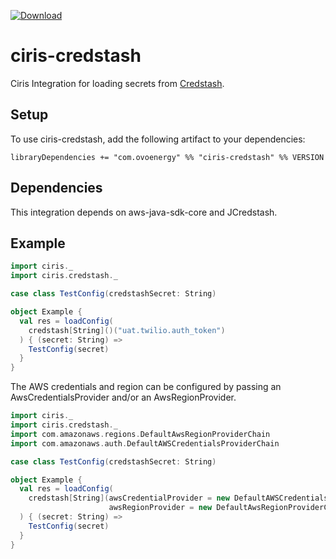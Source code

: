[ ![Download](https://api.bintray.com/packages/ovotech/maven/ciris-credstash/images/download.svg) ](https://bintray.com/ovotech/maven/ciris-credstash/_latestVersion)
# ciris-credstash
Ciris Integration for loading secrets from [Credstash](https://github.com/fugue/credstash). 

Setup
-----
To use ciris-credstash, add the following artifact to your dependencies: 

```
libraryDependencies += "com.ovoenergy" %% "ciris-credstash" %% VERSION

```

Dependencies
------------

This integration depends on aws-java-sdk-core and JCredstash.


Example
-------
```scala
import ciris._
import ciris.credstash._

case class TestConfig(credstashSecret: String)

object Example {
  val res = loadConfig(
    credstash[String]()("uat.twilio.auth_token")
  ) { (secret: String) =>
    TestConfig(secret)
  }
}
```

The AWS credentials and region can be configured by passing an AwsCredentialsProvider and/or an AwsRegionProvider.
```scala
import ciris._
import ciris.credstash._
import com.amazonaws.regions.DefaultAwsRegionProviderChain
import com.amazonaws.auth.DefaultAWSCredentialsProviderChain

case class TestConfig(credstashSecret: String)

object Example {
  val res = loadConfig(
    credstash[String](awsCredentialProvider = new DefaultAWSCredentialsProviderChain,
                      awsRegionProvider = new DefaultAwsRegionProviderChain)("uat.twilio.auth_token")
  ) { (secret: String) =>
    TestConfig(secret)
  }
}

```
